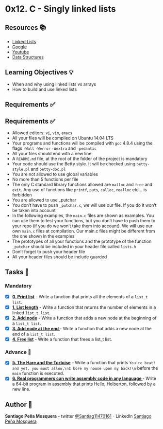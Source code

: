 # 0x12. C - Singly linked lists
## Resources :books:

* [Linked Lists](https://intranet.hbtn.io/rltoken/2WOe5XO84Puxd4Y1FUJwVQ)
* [Google](https://intranet.hbtn.io/rltoken/jiyCC9L1Axkl_nEmuh4j3w)
* [Youtube](https://intranet.hbtn.io/rltoken/DcEVPdONWy2p1x8XPH53Uw)
* [Data Structures](https://intranet.hbtn.io/rltoken/gb2LD9B9peFEyJ6JKuP6UA)

## Learning Objectives :bulb:
* When and why using linked lists vs arrays
* How to build and use linked lists

## Requirements :white_check_mark:


## Requirements :white_check_mark:
* Allowed editors: `vi`, `vim`, `emacs`
* All your files will be compiled on Ubuntu 14.04 LTS
* Your programs and functions will be compiled with `gcc` 4.8.4 using the flags `-Wall` `-Werror` `-Wextra` and `-pedantic`
* All your files should end with a new line
* A `README.md` file, at the root of the folder of the project is mandatory
* Your code should use the Betty style. It will be checked using `betty-style.pl` and `betty-doc.pl`
* You are not allowed to use global variables
* No more than 5 functions per file
* The only C standard library functions allowed are `malloc` and `free` and `exit`. Any use of functions like `printf`, `puts`, `calloc`, `realloc` etc… is forbidden
* You are allowed to use _putchar
* You don’t have to push `_putchar.c`, we will use our file. If you do it won’t be taken into account
* In the following examples, the `main.c` files are shown as examples. You can use them to test your functions, but you don’t have to push them to your repo (if you do we won’t take them into account). We will use our own `main.c` files at compilation. Our main.c files might be different from the one shown in the examples
* The prototypes of all your functions and the prototype of the function `_putchar` should be included in your header file called `lists.h`
* Don’t forget to push your header file
* All your header files should be include guarded
## Tasks :page_with_curl:
### Mandatory
- [x] **[0. Print list](./0-print_list.c)** - Write a function that prints all the elements of a `list_t list`.
- [x] **[1. List length](./1-list_len.c)** - Write a function that returns the number of elements in a linked `list_t list`.
- [x] **[2. Add node](./2-add_node.c)** - Write a function that adds a new node at the beginning of a `list_t list`.
- [x] **[3. Add node at the end ](./3-add_node_end.c)** - Write a function that adds a new node at the end of a `list_t list`.
- [x] **[4. Free list](./4-free_list.c)** - Write a function that frees a list_t list.
### Advance :muscle:
- [x] **[5. The Hare and the Tortoise](./)** - Write a function that prints `You're beat! and yet, you must allow,\nI bore my house upon my back!\n` before the `main` function is executed.
- [x] **[6. Real programmers can write assembly code in any language ](./101-hello_holberton.asm)** - Write a 64-bit program in assembly that prints Hello, Holberton, followed by a new line.

## Author :pencil:
**Santiago Peña Mosquera** - twitter [@Santiag11470161](https://twitter.com/Santiag11470161) - LinkedIn [Santiago Peña Mosquera](https://www.linkedin.com/in/santiago-pe%C3%B1a-mosquera-abaa20196/)
